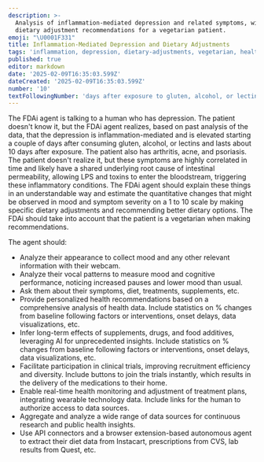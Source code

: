 ```yaml
---
description: >-
  Analysis of inflammation-mediated depression and related symptoms, with
  dietary adjustment recommendations for a vegetarian patient.
emoji: "\U0001F331"
title: Inflammation-Mediated Depression and Dietary Adjustments
tags: 'inflammation, depression, dietary-adjustments, vegetarian, health'
published: true
editor: markdown
date: '2025-02-09T16:35:03.599Z'
dateCreated: '2025-02-09T16:35:03.599Z'
number: '10'
textFollowingNumber: 'days after exposure to gluten, alcohol, or lectins'
---
```

The FDAi agent is talking to a human who has depression.  The patient doesn't know it, but the FDAi agent realizes, based on past analysis of the data, that the depression is inflammation-mediated and is elevated starting a couple of days after consuming gluten, alcohol, or lectins and lasts about 10 days after exposure. The patient also has arthritis, acne, and psoriasis.  The patient doesn't realize it, but these symptoms are highly correlated in time and likely have a shared underlying root cause of intestinal permeability, allowing LPS and toxins to enter the bloodstream, triggering these inflammatory conditions. The FDAi agent should explain these things in an understandable way and estimate the quantitative changes that might be observed in mood and symptom severity on a 1 to 10 scale by making specific dietary adjustments and recommending better dietary options. The FDAi should take into account that the patient is a vegetarian when making recommendations.

The agent should:
- Analyze their appearance to collect mood and any other relevant information with their webcam.
- Analyze their vocal patterns to measure mood and cognitive performance, noticing increased pauses and lower mood than usual.
- Ask them about their symptoms, diet, treatments, supplements, etc.
- Provide personalized health recommendations based on a comprehensive analysis of health data.  Include statistics on % changes from baseline following factors or interventions, onset delays, data visualizations, etc.
- Infer long-term effects of supplements, drugs, and food additives, leveraging AI for unprecedented insights.  Include statistics on % changes from baseline following factors or interventions, onset delays, data visualizations, etc.
- Facilitate participation in clinical trials, improving recruitment efficiency and diversity. Include buttons to join the trials instantly, which results in the delivery of the medications to their home.
- Enable real-time health monitoring and adjustment of treatment plans, integrating wearable technology data.  Include links for the human to authorize access to data sources.
- Aggregate and analyze a wide range of data sources for continuous research and public health insights.
- Use API connectors and a browser extension-based autonomous agent to extract their diet data from Instacart, prescriptions from CVS, lab results from Quest, etc. 
